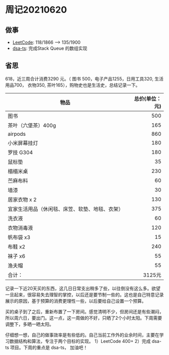 # 周记20210620

## 做事

- [LeetCode](https://leetcode.com/JiweiYuan/): 118/1866 --> 135/1900
- [dsa-ts](https://github.com/jiweiyuan/dsa-ts): 完成Stack Queue 的数组实现

## 省思

618，近三周合计消费3290 元。（ 图书 500，电子产品1255，日用工具320,  生活用品700， 衣物350,  茶叶165），购物史也是生活史，总结记录一下。

| 物品                                           | 总价(单位：元) |
| ---------------------------------------------- | -------------: |
| 图书                                           |            500 |
| 茶叶（六堡茶）400g                             |            165 |
| airpods                                        |            860 |
| 小米屏幕挂灯                                   |            180 |
| 罗技 G304                                      |            180 |
| 鼠标垫                                         |             35 |
| 榻榻米桌                                       |            230 |
| 苎麻布料                                       |             60 |
| 墙漆                                           |             30 |
| 居家衣物 x 2                                   |            130 |
| 宜家生活用品（休闲毯、床笠、软垫、地毯、衣架） |            375 |
| 洗衣液                                         |             60 |
| 衣物消毒液                                     |            120 |
| 帆布袋 x3                                      |             15 |
| 布鞋 x2                                        |            240 |
| 袜子 x6                                        |             55 |
| 渔夫帽                                         |             55 |
| 合计：                                         |         3125元 |

记录一下近20天买的东西，这几日日常支出稍多了些，以往倒没有这么多。欲望一旦起来，很容易失去理智的掌控，以后还是要节制一些的。这也是自己特意记录展示的原因，基于预算的消费更理性一些，以后要给自己设置一个预算。

买的桌子到了之后，重新布置了一下房间。感觉清明不少，但房间还是有些潮闷，所以周六日，要出门。这一点，这一周做的不好，只晒了2个小时太阳。下周需要调整下，多晒一晒太阳。

仔细想一想，自己的做事效率是有些低的。自己当前工作外的业余时间，主要在学习数据结构和算法，专注于两个目标的实现。 1）LeetCode 400+ 2）完成 dsa-ts 项目。下周的重点是 dsa-ts， 加油吧！